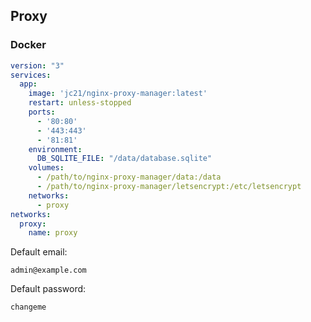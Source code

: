 ## Proxy

### Docker

```yaml
version: "3"
services:
  app:
    image: 'jc21/nginx-proxy-manager:latest'
    restart: unless-stopped
    ports:
      - '80:80'
      - '443:443'
      - '81:81'
    environment:
      DB_SQLITE_FILE: "/data/database.sqlite"
    volumes:
      - /path/to/nginx-proxy-manager/data:/data
      - /path/to/nginx-proxy-manager/letsencrypt:/etc/letsencrypt
    networks:
      - proxy
networks:
  proxy:
    name: proxy
```

Default email: 
```
admin@example.com
```
Default password: 
```
changeme
```